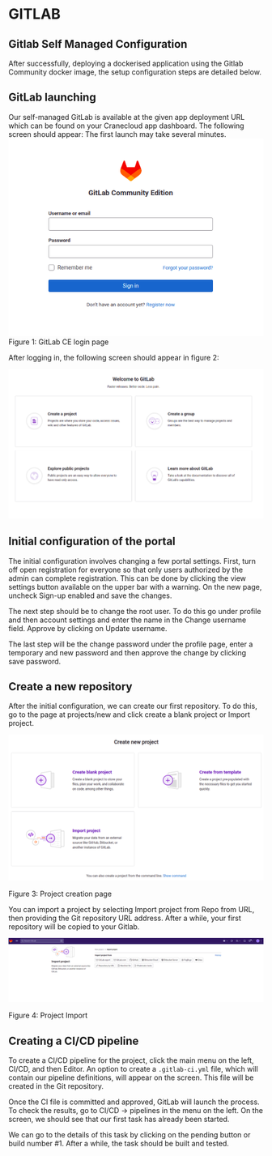 # GITLAB

## Gitlab Self Managed Configuration
After successfully, deploying a dockerised application using the Gitlab Community docker image, the setup configuration steps are detailed below.


## GitLab launching
Our self-managed GitLab is available at the given app deployment URL which can be found on your Cranecloud app dashboard. The following screen should appear: The first launch may take several minutes.
 ![](../img/gitlab4.png)
 Figure 1: GitLab CE login page


After logging in, the following screen should appear in figure 2:

 ![](../img/gitlab3.png)

## Initial configuration of the portal

The initial configuration involves changing a few portal settings. First, turn off open registration for everyone so that only users authorized by the admin can complete registration. This can be done by clicking the view settings button available on the upper bar with a warning. On the new page, uncheck Sign-up enabled and save the changes.

The next step should be to change the root user. To do this go under profile and then account settings and enter the name in the Change username field. Approve by clicking on Update username.

The last step will be the change password under the profile page, enter a temporary and new password and then approve the change by clicking save password.

## Create a new repository

After the initial configuration, we can create our first repository. To do this, go to the page at projects/new and click create a blank project or Import project.

 ![](../img/gitlab2.png)

 Figure 3: Project creation page

You can import a project by selecting Import project from Repo from URL, then providing the Git repository URL address. After a while, your first repository will be copied to your Gitlab.

 ![](../img/gitlab1.png)

 Figure 4: Project Import

## Creating a CI/CD pipeline
To create a CI/CD pipeline for the project, click the main menu on the left, CI/CD, and then Editor. An option to create a `.gitlab-ci.yml` file, which will contain our pipeline definitions, will appear on the screen. This file will be created in the Git repository.

Once the CI file is committed and approved, GitLab will launch the process. To check the results, go to CI/CD -> pipelines in the menu on the left. On the screen, we should see that our first task has already been started.

We can go to the details of this task by clicking on the pending button or build number #1. After a while, the task should be built and tested.
